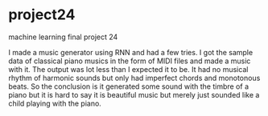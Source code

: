 # project24
machine learning final project 24

I made a music generator using RNN and had a few tries.
I got the sample data of classical piano musics in the form of MIDI files and made a music with it.
The output was lot less than I expected it to be. It had no musical rhythm of harmonic sounds but only had imperfect chords and monotonous beats.
So the conclusion is it generated some sound with the timbre of a piano but it is hard to say it is beautiful music but merely just sounded like a child playing with the piano.
